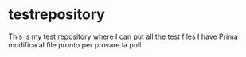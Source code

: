 # testrepository
This is my test repository where I can put all the test files I have
Prima modifica al file pronto per provare la pull
